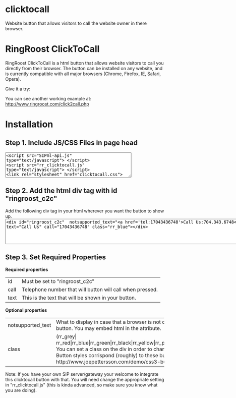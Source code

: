 clicktocall
===========

Website button that allows visitors to call the website owner in there browser. 

<h1>RingRoost ClickToCall</h1>

<p>RingRoost ClickToCall is a html button that allows website visitors to call you directly from their browser. The button can be installed on any website, and is currently compatible with all major browsers (Chrome, Firefox, IE, Safari, Opera). </p>


<p>Give it a try:<p>

<div notsupported_text="<a href='tel:17043436748'>Call Us: 704.343.6748 </a>"
text="Talk To Agent Now" 
call="17043436748"
id="ringroost_c2c" 
class="rr_blue"></div>


<p>You can see another working example at:<a href="http://www.ringroost.com/click2call.php"> http://www.ringroost.com/click2call.php</a></p>

<h1>Installation </h1>

<h2>Step 1. Include JS/CSS Files in page head</h2>
<textarea style="width:400px;height:80px;">
<script src="SIPml-api.js" type="text/javascript"> </script>
<script src="rr_clicktocall.js" type="text/javascript"> </script>
<link rel="stylesheet" href="clicktocall.css">
</textarea>

<h2>Step 2. Add the html div tag with id "ringroost_c2c" </h2>
Add the following div tag in your html wherever you want the button to show up.

<textarea style="width:800px;height:80px;">
<div id="ringroost_c2c"  notsupported_text="<a href='tel:17043436748'>Call Us:704.343.6748</a>" text="Call Us" call="17043436748" class="rr_blue"></div>
</textarea>

<h2>Step 3. Set Required Properties </h2>

<strong>Required properties</strong>
<table>
<tr> <td> id </td> <td> Must be set to "ringroost_c2c" </td> </tr>
<tr> <td> call</td> <td> Telephone number that will button will call when pressed. </td> </tr>
<tr> <td> text</td> <td>This is the text that will be shown in your button. </td> </tr>
</table>

<strong>Optional properties</strong>
<table>
<tr> <td> notsupported_text </td> <td> What to display in case that a browser is not compatible with the button. You may embed html in the attribute. </td> </tr>
<tr> <td> class</td> <td> (rr_grey| rr_red|rr_blue|rr_green|rr_black|rr_yellow|rr_purple|rr_gblue|rr_button1)
You can set a class on the div in order to change it’s appearance. Button styles corrispond (roughly) to these buttons: http://www.joepettersson.com/demo/css3-buttons/
 </td> </tr>
</table>



<p>

Note: If you have your own SIP server/gateway your welcome to integrate this clicktocall button with that. You will need change the appropriate setting in "rr_clicktocall.js" (this is kinda advanced, so make sure you know what you are doing).
</p>

